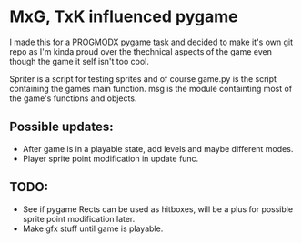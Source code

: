 # MxG, TxK influenced pygame

I made this for a PROGMODX pygame task and
decided to make it's own git repo as I'm kinda
proud over the thechnical aspects of the game
even though the game it self isn't too cool.

Spriter is a script for testing sprites and
of course game.py is the script containing the
games main function. msg is the module
containting most of the game's functions and
objects.


## Possible updates:
- After game is in a playable state, add levels and maybe different modes.
- Player sprite point modification in update func.

## TODO:
- See if pygame Rects can be used as hitboxes, will be a plus for possible sprite point modification later.
- Make gfx stuff until game is playable.

